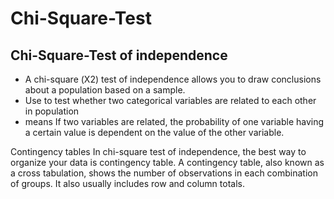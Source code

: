 # Chi-Square-Test


## Chi-Square-Test of independence
* A chi-square (Χ2) test of independence allows you to draw conclusions about a population based on a sample.
* Use to test whether two categorical variables are related to each other in population
* means If two variables are related, the probability of one variable having a certain value is dependent on the value of the other variable.

Contingency tables
In chi-square test of independence, the best way to organize your data is  contingency table.
A contingency table, also known as a cross tabulation, shows the number of observations in each combination of groups. It also usually includes row and column totals.

